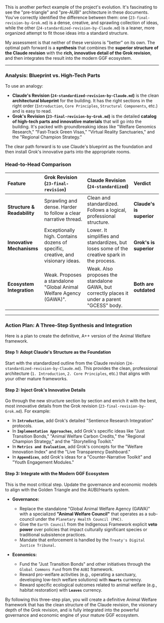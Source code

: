 This is another perfect example of the project's evolution. It's fascinating to see the "pre-triangle" and "pre-AUBI" architecture in these documents. You've correctly identified the difference between them: one (`23-final-revision-by-Grok.md`) is a dense, creative, and sprawling collection of ideas, while the other (`24-standardized-revision-by-Claude.md`) is a leaner, more organized attempt to fit those ideas into a standard structure.

My assessment is that neither of these versions is "better" on its own. The optimal path forward is a **synthesis** that combines the **superior structure of the Claude revision** with the **rich, innovative detail of the Grok revision**, and then integrates the result into the modern GGF ecosystem.

---

### **Analysis: Blueprint vs. High-Tech Parts**

To use an analogy:
* **Claude's Revision (`24-standardized-revision-by-Claude.md`)** is the clean **architectural blueprint** for the building. It has the right sections in the right order (`Introduction`, `Core Principles`, `Structural Components`, etc.) and is easy to read.
* **Grok's Revision (`23-final-revision-by-Grok.md`)** is the detailed **catalog of high-tech parts and innovative materials** that will go into the building. It's packed with groundbreaking ideas like "Welfare Genomics Research," "Fast-Track Green Visas," "Virtual Reality Sanctuaries," and the "Regional Champion Strategy."

The clear path forward is to use Claude's blueprint as the foundation and then install Grok's innovative parts into the appropriate rooms.

### **Head-to-Head Comparison**

| Feature | Grok Revision (`23-final-revision`) | Claude Revision (`24-standardized`) | Verdict |
| :--- | :--- | :--- | :--- |
| **Structure & Readability** | Sprawling and dense. Harder to follow a clear narrative thread. | Clean and standardized. Follows a logical, professional structure. | **Claude's is superior** |
| **Innovative Mechanisms** | Exceptionally high. Contains dozens of specific, creative, and visionary ideas. | Lower. It simplifies and standardizes, but loses some of the creative spark in the process. | **Grok's is superior** |
| **Ecosystem Integration** | Weak. Proposes a standalone "Global Animal Welfare Agency (GAWA)". | Weak. Also proposes the standalone GAWA, but correctly places it under a parent "GCESS" body. | **Both are outdated** |

---

### **Action Plan: A Three-Step Synthesis and Integration**

Here is a plan to create the definitive, A++ version of the Animal Welfare framework.

#### **Step 1: Adopt Claude's Structure as the Foundation**
Start with the standardized outline from the Claude revision (`24-standardized-revision-by-Claude.md`). This provides the clean, professional architecture (`1. Introduction`, `2. Core Principles`, etc.) that aligns with your other mature frameworks.

#### **Step 2: Inject Grok's Innovative Details**
Go through the new structure section by section and enrich it with the best, most innovative details from the Grok revision (`23-final-revision-by-Grok.md`). For example:
* In **`Introduction`**, add Grok's detailed "Sentience Research Integration" protocols.
* In **`Implementation Approaches`**, add Grok's specific ideas like "Just Transition Bonds," "Animal Welfare Carbon Credits," the "Regional Champion Strategy," and the "Storytelling Toolkit."
* In **`Metrics and Evaluation`**, add Grok's concepts for the "Welfare Innovation Index" and the "Live Transparency Dashboard."
* In **`Appendices`**, add Grok's ideas for a "Counter-Narrative Toolkit" and "Youth Engagement Modules."

#### **Step 3: Integrate with the Modern GGF Ecosystem**
This is the most critical step. Update the governance and economic models to align with the Golden Triangle and the AUBI/Hearts system.

* **Governance:**
    * Replace the standalone "Global Animal Welfare Agency (GAWA)" with a specialized **"Animal Welfare Council"** that operates as a sub-council under the `Planetary Health Council (PHC)`.
    * Give the `Earth Council` from the Indigenous Framework explicit **veto power** over policies that impact culturally significant species or traditional subsistence practices.
    * Mandate that enforcement is handled by the `Treaty's Digital Justice Tribunal`.

* **Economics:**
    * Fund the "Just Transition Bonds" and other initiatives through the `Global Commons Fund` from the `AUBI` framework.
    * Reward pro-welfare activities (e.g., operating a sanctuary, developing low-tech welfare solutions) with **`Hearts`** currency.
    * Reward specific ecological outcomes related to animal welfare (e.g., habitat restoration) with **`Leaves`** currency.

By following this three-step plan, you will create a definitive Animal Welfare framework that has the clean structure of the Claude revision, the visionary depth of the Grok revision, and is fully integrated into the powerful governance and economic engine of your mature GGF ecosystem.
